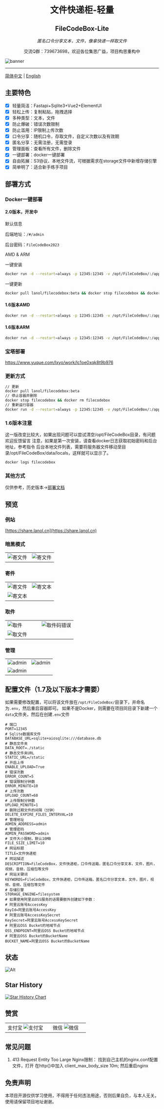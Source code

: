 <div align="center">
<h1>文件快递柜-轻量</h1>
<h2>FileCodeBox-Lite</h2>
<p><em>匿名口令分享文本，文件，像拿快递一样取文件</em></p>
<p>交流Q群：739673698，欢迎各位集思广益，项目构思重构中</p>
</div>

![banner](https://fastly.jsdelivr.net/gh/vastsa/FileCodeBox@V1.6/static/banners/img_1.png)

---

[简体中文](./readme.md) | [English](./readme_en.md)

## 主要特色

- [x] 轻量简洁：Fastapi+Sqlite3+Vue2+ElementUI
- [x] 轻松上传：复制粘贴，拖拽选择
- [x] 多种类型：文本，文件
- [x] 防止爆破：错误次数限制
- [x] 防止滥用：IP限制上传次数
- [x] 口令分享：随机口令，存取文件，自定义次数以及有效期
- [x] 匿名分享：无需注册，无需登录
- [x] 管理面板：查看所有文件，删除文件
- [x] 一键部署：docker一键部署
- [x] 自由拓展：S3协议、本地文件流，可根据需求在storage文件中新增存储引擎
- [x] 简单明了：适合新手练手项目

## 部署方式

### Docker一键部署

#### 2.0版本，开发中

默认信息

后端地址：`/#/admin`

后台密码：`FileCodeBox2023`

AMD & ARM

一键安装
```bash
docker run -d --restart=always -p 12345:12345 -v /opt/FileCodeBox/:/app/data --name filecodebox lanol/filecodebox:beta

```
一键更新
```bash
docker pull lanol/filecodebox:beta && docker stop filecodebox && docker rm filecodebox && docker run -d --restart=always -p 12345:12345 -v /opt/FileCodeBox/:/app/data --name filecodebox lanol/filecodebox:beta
```

#### 1.6版本AMD

```bash
docker run -d --restart=always -p 12345:12345 -v /opt/FileCodeBox/:/app/data --name filecodebox lanol/filecodebox:latest
```

#### 1.6版本ARM

```bash
docker run -d --restart=always -p 12345:12345 -v /opt/FileCodeBox/:/app/data --name filecodebox lanol/filecodebox:arm
```

### 宝塔部署

https://www.yuque.com/lxyo/work/lc1oe0xqk8t9b976

### 更新方式
```bash
// 更新
docker pull lanol/filecodebox:beta
// 停止容器并删除
docker stop filecodebox && docker rm filecodebox
// 重新运行容器
docker run -d --restart=always -p 12345:12345 -v /opt/FileCodeBox/:/app/data --name filecodebox lanol/filecodebox:latest
```

### 1.6版本注意

这一版改变比较大，如果出现问题可以尝试清空/opt/FileCodeBox目录，有问题欢迎反馈留言
注意，如果是第一次安装，请查看docker日志获取初始密码和后台地址，参考指令
后台本地文件列表，需要将服务器文件移动至目录/opt/FileCodeBox/data/locals，这样就可以显示了。

```bash
docker logs filecodebox

```

### 其他方式

仅供参考，历史版本->[部署文档](https://www.yuque.com/lxyo/work/zd0kvzy7fofx6w7v)

## 预览

### 例站

[https://share.lanol.cn](https://share.lanol.cn)

### 暗黑模式

<table style="width:100%">

<tr style="width: 100%">
<td style="width: 50%">
<img src="https://fastly.jsdelivr.net/gh/vastsa/FileCodeBox@V1.6/images/img_10.png" alt="寄文件">

</td>
<td style="width: 50%">
<img src="https://fastly.jsdelivr.net/gh/vastsa/FileCodeBox@V1.6/images/img_11.png" alt="寄文件">

</td>
</tr>
</table>

### 寄件

<table style="width: 100%">
<tr style="width: 100%">
<td style="width: 50%">
<img src="https://fastly.jsdelivr.net/gh/vastsa/FileCodeBox@V1.6/images/img_1.png" alt="寄文件">
</td>
<td style="width: 50%">
<img src="https://fastly.jsdelivr.net/gh/vastsa/FileCodeBox@V1.6/images/img_2.png" alt="寄文本">
</td>
</tr>
<tr style="width: 100%;">
<td colspan="2" style="width: 100%;">
<img src="https://fastly.jsdelivr.net/gh/vastsa/FileCodeBox@V1.6/images/img_3.png" alt="寄文本">
</td>
</tr>
</table>

### 取件

<table style="width: 100%">
<tr style="width: 100%">
<td style="width: 50%">
<img src="https://fastly.jsdelivr.net/gh/vastsa/FileCodeBox@V1.6/images/img_6.png" alt="取件">
</td>
<td style="width: 50%">
<img src="https://fastly.jsdelivr.net/gh/vastsa/FileCodeBox@V1.6/images/img_5.png" alt="取件码错误">
</td>
</tr>
<tr style="width: 100%;">
<td colspan="2" style="width: 100%;">
<img src="https://fastly.jsdelivr.net/gh/vastsa/FileCodeBox@V1.6/images/img_4.png" alt="取文件">
</td>
</tr>
</table>

### 管理

<table style="width: 100%">
<tr style="width: 100%">
<td style="width: 50%">
<img src="https://fastly.jsdelivr.net/gh/vastsa/FileCodeBox@V1.6/images/img_7.png" alt="admin">
</td>
<td style="width: 50%">
<img src="https://fastly.jsdelivr.net/gh/vastsa/FileCodeBox@V1.6/images/img_12.png" alt="admin">
</td>
</tr>
<tr style="width: 100%;">
<td colspan="2" style="width: 100%;">
<img src="https://fastly.jsdelivr.net/gh/vastsa/FileCodeBox@V1.6/images/img_13.png" alt="admin">
</td>
</tr>
</table>

## 配置文件（1.7及以下版本才需要）

如果需要修改配置，可以将该文件放在`/opt/FileCodeBox/`目录下，并命名为`.env`，然后重启容器即可。
如果不是Docker，则需要在项目同目录下新建一个`data`文件夹，然后在创建`.env`文件

```dotenv
# 端口
PORT=12345
# Sqlite数据库文件
DATABASE_URL=sqlite+aiosqlite:///database.db
# 静态文件夹
DATA_ROOT=./static
# 静态文件夹URL
STATIC_URL=/static
# 开启上传
ENABLE_UPLOAD=True
# 错误次数
ERROR_COUNT=5
# 错误限制分钟数
ERROR_MINUTE=10
# 上传次数
UPLOAD_COUNT=60
# 上传限制分钟数
UPLOAD_MINUTE=1
# 删除过期文件的间隔（分钟）
DELETE_EXPIRE_FILES_INTERVAL=10
# 管理地址
ADMIN_ADDRESS=admin
# 管理密码
ADMIN_PASSWORD=admin
# 文件大小限制，默认10MB
FILE_SIZE_LIMIT=10
# 网站标题
TITLE=文件快递柜
# 网站描述
DESCRIPTION=FileCodeBox，文件快递柜，口令传送箱，匿名口令分享文本，文件，图片，视频，音频，压缩包等文件
# 网站关键词
KEYWORDS=FileCodeBox，文件快递柜，口令传送箱，匿名口令分享文本，文件，图片，视频，音频，压缩包等文件
# 存储引擎
STORAGE_ENGINE=filesystem
# 如果使用阿里云OSS服务的话需要额外创建如下参数：
# 阿里云账号AccessKey
KeyId=阿里云账号AccessKey
# 阿里云账号AccessKeySecret
KeySecret=阿里云账号AccessKeySecret
# 阿里云OSS Bucket的地域节点
OSS_ENDPOINT=阿里云OSS Bucket的地域节点
# 阿里云OSS Bucket的BucketName
BUCKET_NAME=阿里云OSS Bucket的BucketName
```

## 状态

![Alt](https://repobeats.axiom.co/api/embed/7a6c92f1d96ee57e6fb67f0df371528397b0c9ac.svg "Repobeats analytics image")

## Star History

[![Star History Chart](https://api.star-history.com/svg?repos=vastsa/FileCodeBox&type=Date)](https://star-history.com/#vastsa/FileCodeBox&Date)

## 赞赏

<table style="width: 100%">
<tr style="width: 100%">
<td style="width: 50%;text-align: center;">
支付宝
<img src="https://fastly.jsdelivr.net/gh/vastsa/FileCodeBox@V1.6/images/img_9.png" alt="支付宝">
</td>
<td style="width: 50%;text-align: center">
微信
<img src="https://fastly.jsdelivr.net/gh/vastsa/FileCodeBox@V1.6/images/img_8.png" alt="微信">
</td>
</tr>
</table>    

## 常见问题

1. 413 Request Entity Too Large
   Nginx限制：
   找到自己主机的nginx.conf配置文件，打开
   在http{}中加入 client_max_body_size 10m;
   然后重启nginx

## 免责声明

本项目开源仅供学习使用，不得用于任何违法用途，否则后果自负，与本人无关。使用请保留项目地址谢谢。
